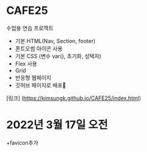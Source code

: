 # CAFE25
수업용 연습 프로잭트

+ 기본 HTML(Nav, Section, footer)
+ 폰트오썸 아이콘 사용
+ 기본 CSS (변수 var(), 초기화, 성택자)
+ Flex 사용
+ Grid
+ 반응형 웹페이지
+ 깃허브 페이지로 배포🚀

[링크]  (https://kimsungk.github.io/CAFE25/index.html)

# 2022년 3월 17일 오전
+favicon추가